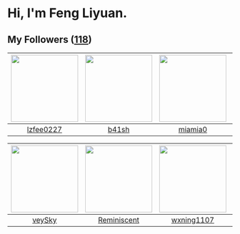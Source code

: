 # Hi, I'm Feng Liyuan.

## My Followers ([118](https://github.com/SunRunAway?tab=followers))

| <img src="https://avatars.githubusercontent.com/u/1984045?v=4" width="150" height="150" /> | <img src="https://avatars.githubusercontent.com/u/1070352?v=4" width="150" height="150" /> | <img src="https://avatars.githubusercontent.com/u/25542995?v=4" width="150" height="150" /> | <img src="https://avatars.githubusercontent.com/u/3069493?v=4" width="150" height="150" /> |
| :----------------------------------------------------------------------------------------: | :----------------------------------------------------------------------------------------: | :-----------------------------------------------------------------------------------------: | :----------------------------------------------------------------------------------------: |
|                          [lzfee0227](https://github.com/lzfee0227)                         |                              [b41sh](https://github.com/b41sh)                             |                            [miamia0](https://github.com/miamia0)                            |                             [hkjang](https://github.com/hkjang)                            |

| <img src="https://avatars.githubusercontent.com/u/3190043?v=4" width="150" height="150" /> | <img src="https://avatars.githubusercontent.com/u/41809508?v=4" width="150" height="150" /> | <img src="https://avatars.githubusercontent.com/u/42286315?v=4" width="150" height="150" /> | <img src="https://avatars.githubusercontent.com/u/5827851?v=4" width="150" height="150" /> |
| :----------------------------------------------------------------------------------------: | :-----------------------------------------------------------------------------------------: | :-----------------------------------------------------------------------------------------: | :----------------------------------------------------------------------------------------: |
|                             [veySky](https://github.com/veySky)                            |                        [Reminiscent](https://github.com/Reminiscent)                        |                         [wxning1107](https://github.com/wxning1107)                         |                          [sarahsumm](https://github.com/sarahsumm)                         |